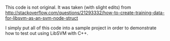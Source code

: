 This code is not original. It was taken (with slight edits) from 
http://stackoverflow.com/questions/21293332/how-to-create-training-data-for-libsvm-as-an-svm-node-struct

I simply put all of this code into a sample project in order to demonstrate how to test out using LibSVM with C++. 